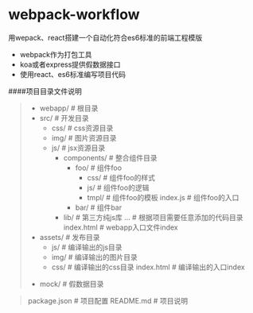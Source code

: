 # webpack-workflow
用wepack、react搭建一个自动化符合es6标准的前端工程模版

* webpack作为打包工具
* koa或者express提供假数据接口
* 使用react、es6标准编写项目代码

####项目目录文件说明
>- webapp/               # 根目录
>  - src/                # 开发目录
>    + css/              # css资源目录
>    + img/              # 图片资源目录
>    - js/               # jsx资源目录
>      - components/     # 整合组件目录
>          - foo/        # 组件foo
>            + css/      # 组件foo的样式
>            + js/       # 组件foo的逻辑
>            + tmpl/     # 组件foo的模板
>            index.js    # 组件foo的入口
>          + bar/        # 组件bar
>      + lib/            # 第三方纯js库
>      ...               # 根据项目需要任意添加的代码目录
>    index.html          # webapp入口文件index
>  - assets/             # 发布目录
>    + js/               # 编译输出的js目录
>    + img/              # 编译输出的图片目录
>    + css/              # 编译输出的css目录
>    index.html          # 编译输出的入口index
>  + mock/               # 假数据目录
<!-- >  app.js                # 本地server入口
>  routes.js             # 本地路由配置
>  webpack.config.js     # webpack配置文件
>  gulpfile.js           # gulp任务配置 -->
>  package.json          # 项目配置
>  README.md             # 项目说明
